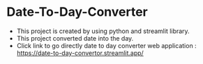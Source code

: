 # Date-To-Day-Converter
- This project is created by using python and streamlit library.
- This project converted date into the day.
- Click link to go directly date to day converter web application : https://date-to-day-convertor.streamlit.app/
